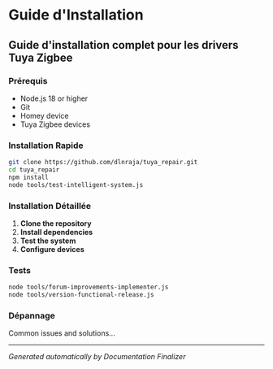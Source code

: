 # Guide d'Installation

## Guide d'installation complet pour les drivers Tuya Zigbee

### Prérequis

- Node.js 18 or higher
- Git
- Homey device
- Tuya Zigbee devices

### Installation Rapide

```bash
git clone https://github.com/dlnraja/tuya_repair.git
cd tuya_repair
npm install
node tools/test-intelligent-system.js
```

### Installation Détaillée

1. **Clone the repository**
2. **Install dependencies**
3. **Test the system**
4. **Configure devices**

### Tests

```bash
node tools/forum-improvements-implementer.js
node tools/version-functional-release.js
```

### Dépannage

Common issues and solutions...

---
*Generated automatically by Documentation Finalizer*
